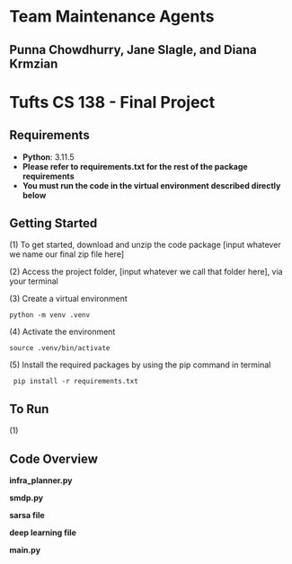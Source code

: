# Team Maintenance Agents
## Punna Chowdhurry, Jane Slagle, and Diana Krmzian
# Tufts CS 138 - Final Project

## Requirements
- **Python**: 3.11.5
- **Please refer to requirements.txt for the rest of the package requirements**
- **You must run the code in the virtual environment described directly below**

## Getting Started

(1) To get started, download and unzip the code package [input whatever we name our final zip file here]

(2) Access the project folder, [input whatever we call that folder here], via your terminal

(3) Create a virtual environment

```{.py}
python -m venv .venv
```

(4) Activate the environment

```{.py}
source .venv/bin/activate
```

(5) Install the required packages by using the pip command in terminal

```{.py}
 pip install -r requirements.txt
```

## To Run

(1)

## Code Overview

**infra_planner.py**

**smdp.py**

**sarsa file**

**deep learning file**

**main.py**

